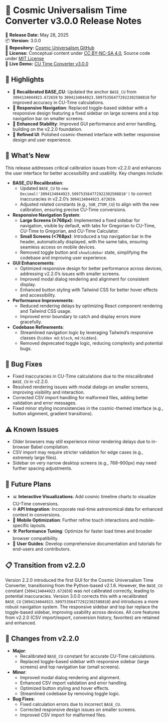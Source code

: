 # 🌌 Cosmic Universalism Time Converter v3.0.0 Release Notes

📅 **Release Date:** May 28, 2025  
📦 **Version:** 3.0.0  
🔗 **Repository:** [Cosmic Universalism GitHub](https://github.com/willmaddock/CosmicUniversalismStatement)  
📜 **License:** Conceptual content under [CC BY-NC-SA 4.0](https://creativecommons.org/licenses/by-nc-sa/4.0/), Source code under [MIT License](https://github.com/willmaddock/CosmicUniversalismStatement/blob/main/LICENSE)  
🔗 **Live Demo:** [CU Time Converter v3.0.0](https://willmaddock.github.io/CosmicUniversalismStatement/cosmic_converter/v3_0_0/cu_time_converter_stable_v3_0_0.html)

## 🚀 Highlights
- 🔧 **Recalibrated BASE_CU**: Updated the anchor `BASE_CU` from `3094134044923.672659` to `3094134044923.509753564772922302508810` for improved accuracy in CU-Time calculations.
- 📱 **Responsive Navigation**: Replaced toggle-based sidebar with a responsive design featuring a fixed sidebar on large screens and a top navigation bar on smaller screens.
- 🌌 **Enhanced Stability**: Improved GUI performance and error handling, building on the v2.2.0 foundation.
- 🎨 **Refined UI**: Polished cosmic-themed interface with better responsive design and user experience.

## 📝 What’s New
This release addresses critical calibration issues from v2.2.0 and enhances the user interface for better accessibility and usability. Key changes include:

- **BASE_CU Recalibration**:
  - Updated `BASE_CU` to `new Decimal('3094134044923.509753564772922302508810')` to correct inaccuracies in v2.2.0’s `3094134044923.672659`.
  - Adjusted related constants (e.g., `SUB_ZTOM_CU`) to align with the new calibration, ensuring precise CU-Time conversions.
- **Responsive Navigation System**:
  - **Large Screens (≥768px)**: Implemented a fixed sidebar for navigation, visible by default, with tabs for Gregorian to CU-Time, CU-Time to Gregorian, and CU-Time Calculator.
  - **Small Screens (<768px)**: Introduced a top navigation bar in the header, automatically displayed, with the same tabs, ensuring seamless access on mobile devices.
  - Removed toggle button and `showSidebar` state, simplifying the codebase and improving user experience.
- **GUI Enhancements**:
  - Optimized responsive design for better performance across devices, addressing v2.2.0’s issues with smaller screens.
  - Improved modal dialog rendering and alignment for consistent display.
  - Enhanced button styling with Tailwind CSS for better hover effects and accessibility.
- **Performance Improvements**:
  - Reduced rendering delays by optimizing React component rendering and Tailwind CSS usage.
  - Improved error boundary to catch and display errors more gracefully.
- **Codebase Refinements**:
  - Streamlined navigation logic by leveraging Tailwind’s responsive classes (`hidden md:block`, `md:hidden`).
  - Removed deprecated toggle logic, reducing complexity and potential bugs.

## 🐛 Bug Fixes
- Fixed inaccuracies in CU-Time calculations due to the miscalibrated `BASE_CU` in v2.2.0.
- Resolved rendering issues with modal dialogs on smaller screens, improving visibility and interaction.
- Corrected CSV import handling for malformed files, adding better validation and error messages.
- Fixed minor styling inconsistencies in the cosmic-themed interface (e.g., button alignment, gradient transitions).

## ⚠️ Known Issues
- Older browsers may still experience minor rendering delays due to in-browser Babel compilation.
- CSV import may require stricter validation for edge cases (e.g., extremely large files).
- Sidebar on very narrow desktop screens (e.g., 768–900px) may need further spacing adjustments.

## 🔮 Future Plans
- 📊 **Interactive Visualizations**: Add cosmic timeline charts to visualize CU-Time conversions.
- 🌐 **API Integration**: Incorporate real-time astronomical data for enhanced context in conversions.
- 📱 **Mobile Optimization**: Further refine touch interactions and mobile-specific layouts.
- 🛠️ **Performance Tuning**: Optimize for faster load times and broader browser compatibility.
- 📖 **User Guides**: Develop comprehensive documentation and tutorials for end-users and contributors.

## 📋 Transition from v2.2.0
Version 2.2.0 introduced the first GUI for the Cosmic Universalism Time Converter, transitioning from the Python-based v2.1.6. However, the `BASE_CU` constant (`3094134044923.672659`) was not calibrated correctly, leading to potential inaccuracies. Version 3.0.0 corrects this with a recalibrated `BASE_CU` (`3094134044923.509753564772922302508810`) and introduces a more robust navigation system. The responsive sidebar and top bar replace the toggle-based sidebar, improving usability across devices. All core features from v2.2.0 (CSV import/export, conversion history, favorites) are retained and enhanced.

## 📜 Changes from v2.2.0
- **Major**:
  - Recalibrated `BASE_CU` constant for accurate CU-Time calculations.
  - Replaced toggle-based sidebar with responsive sidebar (large screens) and top navigation bar (small screens).
- **Minor**:
  - Improved modal dialog rendering and alignment.
  - Enhanced CSV import validation and error handling.
  - Optimized button styling and hover effects.
  - Streamlined codebase by removing toggle logic.
- **Bug Fixes**:
  - Fixed calculation errors due to incorrect `BASE_CU`.
  - Corrected responsive design issues on smaller screens.
  - Improved CSV import for malformed files.